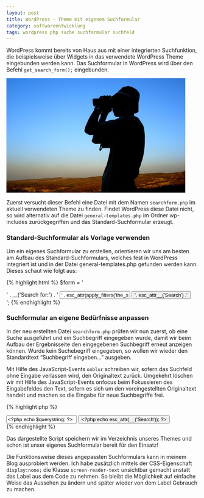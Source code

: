 ```yaml
---
layout: post
title: WordPress - Theme mit eigenem Suchformular
category: softwareentwicklung
tags: wordpress php suche suchformular suchfeld
---
```


WordPress kommt bereits von Haus aus mit einer integrierten Suchfunktion, die beispielsweise über Widgets in das verwendete WordPress Theme eingebunden werden kann. Das Suchformular in WordPress wird über den Befehl `get_search_form();` eingebunden.

![Traveller von asifthebes](/images/2010-02-25/921297_20318911.jpg)

Zuerst versucht dieser Befehl eine Datei mit dem Namen `searchform.php` im aktuell verwendeten Theme zu finden. Findet WordPress diese Datei nicht, so wird alternativ auf die Datei `general-templates.php` im Ordner wp-includes zurückgegriffen und das Standard-Suchformular erzeugt.

### Standard-Suchformular als Vorlage verwenden

Um ein eigenes Suchformular zu erstellen, orientieren wir uns am besten am Aufbau des Standard-Suchformulars, welches fest in WordPress integriert ist und in der Datei general-templates.php gefunden werden kann. Dieses schaut wie folgt aus:

{% highlight html %}
$form = '<form role="search" method="get" id="searchform" action="' . get_option('home') . '/" >
  <div>
    <label class="screen-reader-text" for="s">' . __('Search for:') . '</label>
    <input type="text" value="' . esc_attr(apply_filters('the_search_query', get_search_query())) . '" name="s" id="s" />
    <input type="submit" id="searchsubmit" value="'. esc_attr__('Search') .'" />
  </div>
</form>';
{% endhighlight %}

### Suchformular an eigene Bedürfnisse anpassen

In der neu erstellten Datei `searchform.php` prüfen wir nun zuerst, ob eine Suche ausgeführt und ein Suchbegriff eingegeben wurde, damit wir beim Aufbau der Ergebnisseite den eingegebenen Suchbegriff erneut anzeigen können. Wurde kein Suchebegriff eingegeben, so wollen wir wieder den Standardtext “Suchbegriff eingeben…” ausgeben.

Mit Hilfe des JavaScript-Events `onblur` schreiben wir, sofern das Suchfeld ohne Eingabe verlassen wird, den Originaltext zurück. Umgekehrt löschen wir mit Hilfe des JavaScript-Events onfocus beim Fokussieren des Eingabefeldes den Text, sofern es sich um den voreingestellten Originaltext handelt und machen so die Eingabe für neue Suchbegriffe frei.

{% highlight php %}
<?php
/*
 * Zeichenkette für den Standardtext definieren sowie den gegebenenfalls
 * eingegebenen Suchbegriff speichern. Alternativ den Standardtext
 * anzeigen, falls kein Suchbegriff eingegeben wurde.
 */
$querystring = esc_attr(apply_filters('the_search_query', get_search_query()));
$searchstring = "Suchbegriff eingeben...";
if (empty($querystring)) { $querystring = $searchstring; }
?>
<form role="search" method="get" id="searchform" action="<?php echo get_option('home'); ?>">
    <div>
        <label class="screen-reader-text" for="s"><?php echo __('Search for:'); ?></label>
        <input type="text" name="s" id="s" value="<?php echo $querystring; ?>"
            onblur="if (this.value == '') { this.value = '<?php echo $searchstring; ?>'; }"
            onfocus="if (this.value == '<?php echo $searchstring; ?>') { this.value = ''; }" />
        <input type="submit" id="searchsubmit" value="<?php echo esc_attr(__('Search')); ?>" />
    </div>
</form>
{% endhighlight %}

Das dargestellte Script speichern wir im Verzeichnis unseres Themes und schon ist unser eigenes Suchformular bereit für den Einsatz!

Die Funktionsweise dieses angepassten Suchformulars kann in meinem Blog ausprobiert werden. Ich habe zusätzlich mittels der CSS-Eigenschaft `display:none;` die Klasse `screen-reader-text` unsichtbar gemacht anstatt das Label aus dem Code zu nehmen. So bleibt die Möglichkeit auf einfache Weise das Aussehen zu ändern und später wieder von dem Label Gebrauch zu machen.
